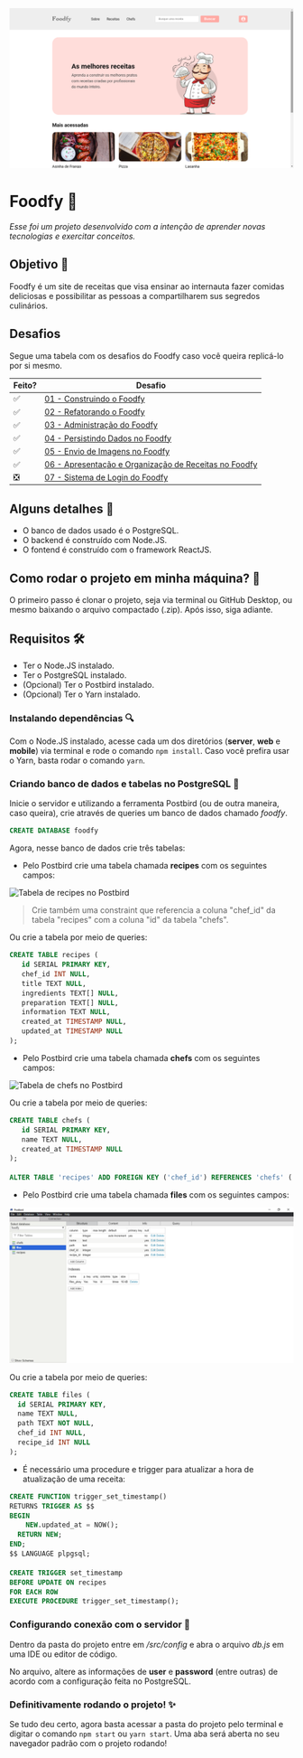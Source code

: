 ![Foodfy](./readme-images/01-foodfy.png)

# Foodfy &#127829;

*Esse foi um projeto desenvolvido com a intenção de aprender novas tecnologias e exercitar conceitos.*

## Objetivo &#127919;

Foodfy é um site de receitas que visa ensinar ao internauta fazer comidas deliciosas e possibilitar as pessoas a compartilharem sus segredos culinários.

## Desafios

Segue uma tabela com os desafios do Foodfy caso você queira replicá-lo por si mesmo.

| Feito?   | Desafio                                                      |
| -------- | ------------------------------------------------------------ |
| &#9989;  | [01 - Construindo o Foodfy](https://github.com/Rocketseat/bootcamp-launchbase-desafios-02/blob/master/desafios/02-foodfy.md) |
| &#9989;  | [02 - Refatorando o Foodfy](https://github.com/Rocketseat/bootcamp-launchbase-desafios-03/blob/master/desafios/03-refatorando-foodfy.md) |
| &#9989;  | [03 - Administração do Foodfy](https://github.com/Rocketseat/bootcamp-launchbase-desafios-04/blob/master/desafios/04-admin-foodfy.md) |
| &#9989;  | [04 - Persistindo Dados no Foodfy](https://github.com/Rocketseat/bootcamp-launchbase-desafios-05/blob/master/desafios/05-persistindo-dados-foodfy.md) |
| &#9989;  | [05 - Envio de Imagens no Foodfy](https://github.com/Rocketseat/bootcamp-launchbase-desafios-07/blob/master/desafios/07-foodfy-envio-imagens.md) |
| &#9989;  | [06 - Apresentação e Organização de Receitas no Foodfy](https://github.com/Rocketseat/bootcamp-launchbase-desafios-08/blob/master/desafios/08-apresentacao-organizacao-receitas-foodfy.md) |
| &#10062; | [07 - Sistema de Login do Foodfy](https://github.com/Rocketseat/bootcamp-launchbase-desafios-10/blob/master/desafios/10-sistema-login-foodfy.md) |

## Alguns detalhes &#128220;

* O banco de dados usado é o PostgreSQL.
* O backend é construído com Node.JS.
* O fontend é construído com o framework ReactJS.

## Como rodar o projeto em minha máquina? &#129300;

O primeiro passo é clonar o projeto, seja via terminal ou GitHub Desktop, ou mesmo baixando o arquivo compactado (.zip). Após isso, siga adiante.

## Requisitos &#128736;

* Ter o Node.JS instalado.
* Ter o PostgreSQL instalado.
* (Opcional) Ter o Postbird instalado.
* (Opcional) Ter o Yarn instalado.

### Instalando dependências &#128269;

Com o Node.JS instalado, acesse cada um dos diretórios (**server**, **web** e **mobile**) via terminal e rode o comando `npm install`. Caso você prefira usar o Yarn, basta rodar o comando `yarn`.

### Criando banco de dados e tabelas no PostgreSQL &#129405;

Inicie o servidor e utilizando a ferramenta Postbird (ou de outra maneira, caso queira), crie através de queries um banco de dados chamado *foodfy*.

```sql
CREATE DATABASE foodfy
```

Agora, nesse banco de dados crie três tabelas:

* Pelo Postbird crie uma tabela chamada **recipes** com os seguintes campos:

![Tabela de recipes no Postbird](./readme-images/02-postbird-recipes.png)

> Crie também uma constraint que referencia a coluna "chef_id" da tabela "recipes" com a coluna "id" da tabela "chefs".

Ou crie a tabela por meio de queries:

```sql
CREATE TABLE recipes (
   id SERIAL PRIMARY KEY,
   chef_id INT NULL,
   title TEXT NULL,
   ingredients TEXT[] NULL,
   preparation TEXT[] NULL,
   information TEXT NULL,
   created_at TIMESTAMP NULL,
   updated_at TIMESTAMP NULL
);
```

* Pelo Postbird crie uma tabela chamada **chefs** com os seguintes campos:

![Tabela de chefs no Postbird](./readme-images/03-postbird-chefs.png)

Ou crie a tabela por meio de queries:

```sql
CREATE TABLE chefs (
   id SERIAL PRIMARY KEY,
   name TEXT NULL,
   created_at TIMESTAMP NULL
);

ALTER TABLE 'recipes' ADD FOREIGN KEY ('chef_id') REFERENCES 'chefs' ('id');
```

* Pelo Postbird crie uma tabela chamada **files** com os seguintes campos:

![Tabela de arquivos no Postbird](./readme-images/04-postbird-files.png)

Ou crie a tabela por meio de queries:

```sql
CREATE TABLE files (
  id SERIAL PRIMARY KEY,
  name TEXT NULL,
  path TEXT NOT NULL,
  chef_id INT NULL,
  recipe_id INT NULL
);
```

* É necessário uma procedure e trigger para atualizar a hora de atualização de uma receita:

```sql
CREATE FUNCTION trigger_set_timestamp()
RETURNS TRIGGER AS $$
BEGIN
	NEW.updated_at = NOW();
  RETURN NEW;
END;
$$ LANGUAGE plpgsql;

CREATE TRIGGER set_timestamp
BEFORE UPDATE ON recipes
FOR EACH ROW
EXECUTE PROCEDURE trigger_set_timestamp();
```

### Configurando conexão com o servidor &#129520;

Dentro da pasta do projeto entre em */src/config* e abra o arquivo *db.js* em uma IDE ou editor de código.

No arquivo, altere as informações de **user** e **password** (entre outras) de acordo com a configuração feita no PostgreSQL.

### Definitivamente rodando o projeto! &#10024;

Se tudo deu certo, agora basta acessar a pasta do projeto pelo terminal e digitar o comando `npm start` ou `yarn start`. Uma aba será aberta no seu navegador padrão com o projeto rodando!
